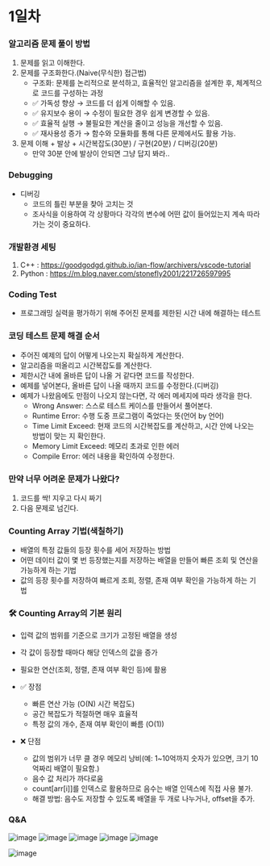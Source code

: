# 1일차
### 알고리즘 문제 풀이 방법
1. 문제를 읽고 이해한다.
2. 문제를 구조화한다.(Naive(무식한) 접근법)
   - 구조화: 문제를 논리적으로 분석하고, 효율적인 알고리즘을 설계한 후, 체계적으로 코드를 구성하는 과정
   - ✅ 가독성 향상 → 코드를 더 쉽게 이해할 수 있음.
   - ✅ 유지보수 용이 → 수정이 필요한 경우 쉽게 변경할 수 있음.
   - ✅ 효율적 실행 → 불필요한 계산을 줄이고 성능을 개선할 수 있음.
   - ✅ 재사용성 증가 → 함수와 모듈화를 통해 다른 문제에서도 활용 가능.
3. 문제 이해 + 발상 + 시간복잡도(30분) / 구현(20분) / 디버깅(20분)
   - 만약 30분 안에 발상이 안되면 그냥 답지 봐라..

### Debugging
- 디버깅
  - 코드의 틀린 부분을 찾아 고치는 것
  - 조사식을 이용하여 각 상황마다 각각의 변수에 어떤 값이 들어있는지 계속 따라가는 것이 중요하다.

### 개발환경 세팅
1. C++ : https://goodgodgd.github.io/ian-flow/archivers/vscode-tutorial
2. Python : https://m.blog.naver.com/stonefly2001/221726597995

### Coding Test
- 프로그래밍 실력을 평가하기 위해 주어진 문제를 제한된 시간 내에 해결하는 테스트
### 코딩 테스트 문제 해결 순서
- 주어진 예제의 답이 어떻게 나오는지 확실하게 계산한다.
- 알고리즘을 떠올리고 시간복잡도를 계산한다.
- 제한시간 내에 올바른 답이 나올 거 같다면 코드를 작성한다.
- 예제를 넣어본다, 올바른 답이 나올 때까지 코드를 수정한다.(디버깅)
- 예제가 나왔음에도 만점이 나오지 않는다면, 각 에러 메세지에 따라 생각을 한다.
   - Wrong Answer: 스스로 테스트 케이스를 만들어서 풀어본다.
   - Runtime Error: 수행 도중 프로그램이 죽었다는 뜻(언어 by 언어)
   - Time Limit Exceed: 현재 코드의 시간복잡도를 계산하고, 시간 안에 나오는 방법이 맞는 지 확인한다.
   - Memory Limit Exceed: 메모리 초과로 인한 에러
   - Compile Error: 에러 내용을 확인하여 수정한다.
### 만약 너무 어려운 문제가 나왔다?
1. 코드를 싹! 지우고 다시 짜기
2. 다음 문제로 넘긴다.

### Counting Array 기법(색칠하기)
- 배열의 특정 값들의 등장 횟수를 세어 저장하는 방법
- 어떤 데이터 값이 몇 번 등장했는지를 저장하는 배열을 만들어 빠른 조회 및 연산을 가능하게 하는 기법
- 값의 등장 횟수를 저장하여 빠르게 조회, 정렬, 존재 여부 확인을 가능하게 하는 기법
### 🛠 Counting Array의 기본 원리
- 입력 값의 범위를 기준으로 크기가 고정된 배열을 생성
- 각 값이 등장할 때마다 해당 인덱스의 값을 증가
- 필요한 연산(조회, 정렬, 존재 여부 확인 등)에 활용

- ✅ 장점
  - 빠른 연산 가능 (O(N) 시간 복잡도)
  - 공간 복잡도가 적절하면 매우 효율적
  - 특정 값의 개수, 존재 여부 확인이 빠름 (O(1))
- ❌ 단점
  - 값의 범위가 너무 클 경우 메모리 낭비(예: 1~10억까지 숫자가 있으면, 크기 10억짜리 배열이 필요함.)
  - 음수 값 처리가 까다로움
  - count[arr[i]]를 인덱스로 활용하므로 음수는 배열 인덱스에 직접 사용 불가.
  - 해결 방법: 음수도 저장할 수 있도록 배열을 두 개로 나누거나, offset을 추가.

### Q&A

![image](https://github.com/user-attachments/assets/a10db638-4743-44b8-8495-a2c0f629e05b)
![image](https://github.com/user-attachments/assets/08307e7c-5c81-4a4d-9dd9-246d975d93f4)
![image](https://github.com/user-attachments/assets/8f8dafb4-b959-488f-840f-3291dd6bc673)
![image](https://github.com/user-attachments/assets/dca6e799-9773-4df6-ac99-27cf2261b71c)
![image](https://github.com/user-attachments/assets/0d012400-b1da-450f-be1d-53a0f91a41b7)

![image](https://github.com/user-attachments/assets/eab2002c-fdd0-434a-9c6e-517b77956798)





